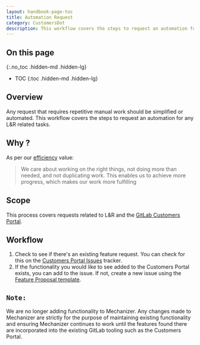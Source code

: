 ```yaml
---
layout: handbook-page-toc
title: Automation Request
category: CustomersDot
description: This workflow covers the steps to request an automation for any L&R related tasks.
---
```


## On this page
{:.no_toc .hidden-md .hidden-lg}

- TOC
{:toc .hidden-md .hidden-lg}

## Overview

Any request that requires repetitive manual work should be simplified or automated.
This workflow covers the steps to request an automation for any L&R related tasks.

## Why ?

As per our [efficiency](/handbook/values/#efficiency) value:
> We care about working on the right things, not doing more than needed, and not duplicating work. This enables us to achieve more progress, which makes our work more fulfilling

## Scope

This process covers requests related to L&R and the [GitLab Customers Portal](https://customers.gitlab.com/).

## Workflow

1. Check to see if there's an existing feature request.  You can check for this on the [Customers Portal Issues](https://gitlab.com/gitlab-org/customers-gitlab-com/-/issues/?sort=created_date&state=opened&label_name%5B%5D=type%3A%3Afeature&first_page_size=100) tracker.
1. If the functionality you would like to see added to the Customers Portal exists, you can add to the issue. If not, create a new issue using the [Feature Proposal template](https://gitlab.com/gitlab-org/customers-gitlab-com/-/issues/new?issuable_template=feature-proposal).

## **`Note:`**
We are no longer adding functionality to Mechanizer. Any changes made to Mechanizer are strictly for the purpose of maintaining existing functionality and ensuring Mechanizer continues to work until the features found there are incorporated into the existing GitLab tooling such as the Customers Portal.